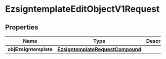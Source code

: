 

# EzsigntemplateEditObjectV1Request

## Properties

Name | Type | Description | Notes
------------ | ------------- | ------------- | -------------
**objEzsigntemplate** | [**EzsigntemplateRequestCompound**](EzsigntemplateRequestCompound.md) |  | 




